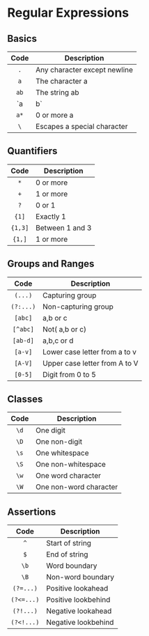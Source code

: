 # Regular Expressions

## Basics

|               Code                | Description                  |
| :-------------------------------: | ---------------------------- |
|                `.`                | Any character except newline |
|                `a`                | The character a              |
|               `ab`                | The string ab                |
|               `a|b`               | a or b                       |
|               `a*`                | 0 or more a                  |
| `\` | Escapes a special character |

## Quantifiers

|  Code   | Description     |
| :-----: | --------------- |
|   `*`   | 0 or more       |
|   `+`   | 1 or more       |
|   `?`   | 0 or 1          |
|  `{1]`  | Exactly 1       |
| `{1,3]` | Between 1 and 3 |
| `{1,]`  | 1 or more       |

## Groups and Ranges

|   Code    | Description                   |
| :-------: | ----------------------------- |
|  `(...)`  | Capturing group               |
| `(?:...)` | Non-capturing group           |
|  `[abc]`  | a,b or c                      |
| `[^abc]`  | Not( a,b or c)                |
| `[ab-d]`  | a,b,c or d                    |
|  `[a-v]`  | Lower case letter from a to v |
|  `[A-V]`  | Upper case letter from A to V |
|  `[0-5]`  | Digit from 0 to 5             |

## Classes

| Code | Description            |
| :--: | ---------------------- |
| `\d` | One digit              |
| `\D` | One non-digit          |
| `\s` | One whitespace         |
| `\S` | One non-whitespace     |
| `\w` | One word character     |
| `\W` | One non-word character |

## Assertions

|    Code    | Description         |
| :--------: | ------------------- |
|    `^`     | Start of string     |
|    `$`     | End of string       |
|    `\b`    | Word boundary       |
|    `\B`    | Non-word boundary   |
| `(?=...)`  | Positive lookahead  |
| `(?<=...)` | Positive lookbehind |
| `(?!...)`  | Negative lookahead  |
| `(?<!...)` | Negative lookbehind |
